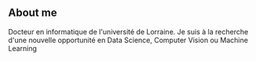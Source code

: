 ## About me
Docteur en informatique de l'université de Lorraine.
Je suis à la recherche d'une nouvelle opportunité  en Data Science, Computer Vision ou Machine Learning

